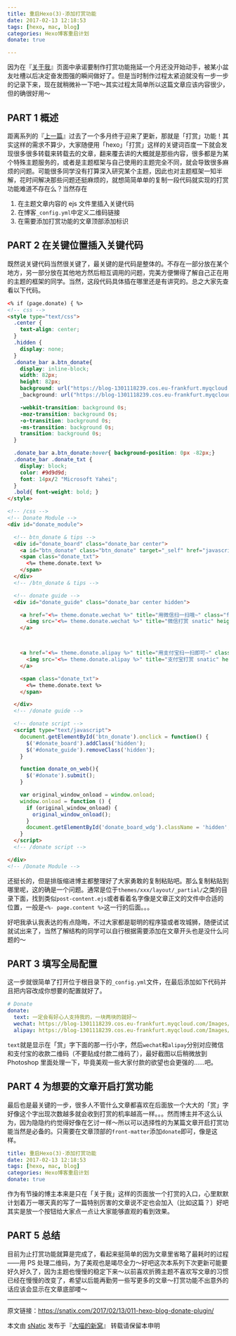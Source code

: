 ```yaml
---
title: 重启Hexo(3)-添加打赏功能
date: 2017-02-13 12:18:53
tags: [hexo, mac, blog]
categories: Hexo博客重启计划
donate: true

---
```


因为在『[关于我](https://snatix.com/about/)』页面中承诺要制作打赏功能拖延一个月还没开始动手，被某小盆友吐槽以后决定奋发图强的瞬间做好了。但是当时制作过程太紧迫就没有一步一步的记录下来，现在就稍微补一下吧～其实过程太简单所以这篇文章应该内容很少，但的确很好用～

<!--more-->

## PART 1 概述

距离系列的『[上一篇](http://snatix.com/2017/01/14/008-customize-hexo/)』过去了一个多月终于迎来了更新，那就是「打赏」功能！其实这样的需求不算少，大家随便用「hexo」「打赏」这样的关键词百度一下就会发现很多很多转载来转载去的文章，翻来覆去讲的大概就是那些内容，很多都是为某个特殊主题服务的，或者是主题框架与自己使用的主题完全不同，就会导致很多麻烦的问题。可能很多同学没有打算深入研究某个主题，因此也对主题框架一知半解，花时间解决那些问题还挺麻烦的，就想简简单单的复制一段代码就实现的打赏功能难道不存在么？当然存在

1. 在主题文章内容的 ejs 文件里插入关键代码
2. 在博客`_config.yml`中定义二维码链接
3. 在需要添加打赏功能的文章顶部添加标识

## PART 2 在关键位置插入关键代码

既然说关键代码当然很关键了，最关键的是代码是整体的。不存在一部分放在某个地方，另一部分放在其他地方然后相互调用的问题，完美方便懒得了解自己正在用的主题的框架的同学。当然，这段代码具体插在哪里还是有讲究的。总之大家先查看以下代码。

```html
<% if (page.donate) { %>
<!-- css -->
<style type="text/css">
  .center {
    text-align: center;
  }
  .hidden {
    display: none;
  }
  .donate_bar a.btn_donate{
    display: inline-block;
    width: 82px;
    height: 82px;
    background: url("https://blog-1301118239.cos.eu-frankfurt.myqcloud.com/Images/DonateButton.gif") no-repeat;
    _background: url("https://blog-1301118239.cos.eu-frankfurt.myqcloud.com/Images/DonateButton.gif") no-repeat;

    -webkit-transition: background 0s;
    -moz-transition: background 0s;
    -o-transition: background 0s;
    -ms-transition: background 0s;
    transition: background 0s;
  }

  .donate_bar a.btn_donate:hover{ background-position: 0px -82px;}
  .donate_bar .donate_txt {
    display: block;
    color: #9d9d9d;
    font: 14px/2 "Microsoft Yahei";
  }
  .bold{ font-weight: bold; }
</style>

<!-- /css -->
<!-- Donate Module -->
<div id="donate_module">

  <!-- btn_donate & tips -->
  <div id="donate_board" class="donate_bar center">
    <a id="btn_donate" class="btn_donate" target="_self" href="javascript:;" title="Donate 打赏"></a>
    <span class="donate_txt">
      <%= theme.donate.text %>
    </span>
  </div>
  <!-- /btn_donate & tips -->

  <!-- donate guide -->
  <div id="donate_guide" class="donate_bar center hidden">

    <a href="<%= theme.donate.wechat %>" title="用微信扫一扫哦~" class="fancybox" rel="article0">
      <img src="<%= theme.donate.wechat %>" title="微信打赏 snatic" height="190px" width="auto"/>
    </a>



    <a href="<%= theme.donate.alipay %>" title="用支付宝扫一扫即可~" class="fancybox" rel="article0">
      <img src="<%= theme.donate.alipay %>" title="支付宝打赏 snatic" height="190px" width="auto"/>
    </a>

    <span class="donate_txt">
      <%= theme.donate.text %>
    </span>

  </div>
  <!-- /donate guide -->

  <!-- donate script -->
  <script type="text/javascript">
    document.getElementById('btn_donate').onclick = function() {
      $('#donate_board').addClass('hidden');
      $('#donate_guide').removeClass('hidden');
    }

    function donate_on_web(){
      $('#donate').submit();
    }

    var original_window_onload = window.onload;
    window.onload = function () {
      if (original_window_onload) {
        original_window_onload();
      }
      document.getElementById('donate_board_wdg').className = 'hidden';
    }
  </script>
  <!-- /donate script -->

</div>
<!-- /Donate Module -->
```

还挺长的，但是排版缩进博主都整理好了大家勇敢的复制粘贴吧。那么复制粘贴到哪里呢，这的确是一个问题。通常是位于`themes/xxx/layout/_partial/`之类的目录下面，找到类似`post-content.ejs`或者看着名字像是文章正文的文件中合适的位置，一般是`<%- page.content %>`这一行的后面。。。

好吧我承认我表达的有点隐晦，不过大家都是聪明的程序猿或者攻城狮，随便试试就试出来了，当然了解结构的同学可以自行根据需要添加在文章开头也是没什么问题的～

## PART 3 填写全局配置

这一步就很简单了打开位于根目录下的`_config.yml`文件，在最后添加如下代码并且把内容改成你想要的配置就好了。

``` yaml
# Donate
donate:
  text: 一定会有好心人支持我的，一块两块的就好～
  wechat: https://blog-1301118239.cos.eu-frankfurt.myqcloud.com/Images/WechatImage.png
  alipay: https://blog-1301118239.cos.eu-frankfurt.myqcloud.com/Images/AlipayImage.png
```

`text`就是显示在「赏」字下面的那一行小字，然后`wechat`和`alipay`分别对应微信和支付宝的收款二维码（不要贴成付款二维码了），最好截图以后稍微放到 Photoshop 里面处理一下，毕竟美观一些大家付款的欲望也会更强的……吧。

## PART 4 为想要的文章开启打赏功能 

最后也是最关键的一步，很多人不管什么文章都喜欢在后面放一个大大的「赏」字好像这个字出现次数越多就会收到打赏的机率越高一样。。。然而博主并不这么认为，因为隐隐约约觉得好像在乞讨一样～所以可以选择性的为某篇文章开启打赏功能当然是必备的。只需要在文章顶部的`front-matter`添加`donate`即可，像是这样。

```yaml
title: 重启Hexo(3)-添加打赏功能
date: 2017-02-13 12:18:53
tags: [hexo, mac, blog]
categories: Hexo博客重启计划
donate: true
```

作为有节操的博主本来是只在「关于我」这样的页面放一个打赏的入口，心里默默计划着万一哪天真的写了一篇特别厉害的文章说不定也会加入（比如这篇？）好吧其实是放一个按钮给大家点一点让大家能够直观的看到效果。

## PART 5 总结

目前为止打赏功能就算是完成了，看起来挺简单的因为文章里省略了最耗时的过程——用 PS 处理二维码，为了美观也是竭尽全力～好吧这次本系列下次更新可能要好久好久了，因为主题也慢慢的稳定下来～以前喜欢折腾主题不喜欢写文章的习惯已经在慢慢的改变了，希望以后能再勤劳一些写更多的文章～打赏功能不出意外的话应该会显示在文章底部喽～

------

原文链接：https://snatix.com/2017/02/13/011-hexo-blog-donate-plugin/

本文由 [sNatic](https://github.com/sNaticY) 发布于『[大喵的新窝](https://snatix.com)』 转载请保留本申明